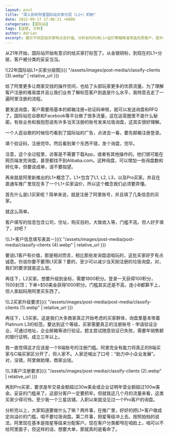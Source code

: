 ```yaml
---
layout: post
title: "深入剖析阿里国际站买家分层（L1+）机制"
date: 2022-09-17 17:06:21 +0800
categories: [国际站]
tags: [运营, 分析]
author: Adrian
excerpt: 揭示不同层级买家特点及价值。分析如何利用L1+溢价策略精准筛选优质客户，提升询盘质量与转化率，助力外贸商家抓住关键买家。
---
```


从21年开始，国际站开始有意识的给买家打标签了。从金银铜标，到现在的L1+分层，客户被分类的妥妥当当。

![22年国际站L1+买家分层图]({{ "/assets/images/post-media/classify-clients (3).webp" | relative_url }})

给了阿里更多让商家交钱的操作空间，也给了头部玩家更多的优质流量。为了理解客户注册的难易度并且让我们业务了解标签客户到底是什么水平，我特意去走了一遍阿里注册的流程。

要发送询盘，客户需要用基本的邮箱注册+验证码审核，就可以发送询盘和RFQ了。国际站在谷歌和Facebook等平台做了很多流量，这在运营圈里不是什么秘密。有些业务和我抱怨说有许多当天注册的账号发来垃圾询盘，这其实很好理解。

一个人逛谷歌的时候恰巧看到了国际站的广告，点进去一看，要先邮箱注册登录。

填个验证码，注册完毕。然后看到某个东西不错，发个询盘，完毕。

注意，这个全过程里，访客是不需要下载App，或者有其他操作的。他们很可能在网页端发完询盘，甚至都找不到Alibaba.com。这种询盘，可以增加一些询盘数和转化率，但要说成单，请不要指望。

再来就是阿里新推出的L1+概念了。L1+包含了L1, L2, L3，以及Pro买家。并且在直通车推广里现在多了一个L1+买家溢价，所以这个概念我们必须要弄懂。

首先什么是L1买家呢？简单来说，就是注册了阿里账号，并且填了几条信息的买家。

就这么简单。

客户填写的信息包含公司，住址，购买目的，大致收入等，门槛不高，但人好歹填了，对吧？

![L1+客户信息填写表其一]({{ "/assets/images/post-media/post-media/classify-clients (4).webp" | relative_url }})

要说L1客户有价值，那是相对而言，相比那些发询盘逗咱玩的，这批买家好歹有点诚意。你说你要不要筛L1买家？要的，至少可以减少当天刚注册的垃圾询盘，对，我们的要求就是这么低。

再往下，L2买家。想要升级到金标，需要1800积分。登录一天获得100积分，1500封顶；下单>$50美金获得1000积分。门槛其实还是不高，连小B都算不上，但人家起码用阿里买东西了。

![L2买家升级要求]({{ "/assets/images/post-media/post-media/classify-clients (1).webp" | relative_url }})

再往下，L3买家。这是我们大多商家真正开始考虑的买家群体，询盘里基本带着Platinum L3的标签。要达到这个等级，买家需要真正的注册账号 - 申请验证企业，可通过地址，企业邮箱等进行验证。题主尝试随意验证已失败，需要年销售额的银行证明，成立三年以上。

我一直觉得这才应该是一个B端账号的注册门槛。阿里完全有能力将真正的B端买家与C端买家区分开了，但人家不。人家还喊出了口号：“助力中小企业发展”。对，没错，阿里做助理，商家出钱。

![L3客户注册要求]({{ "/assets/images/post-media/classify-clients (2).webp" | relative_url }})

再到Pro买家，要求是年交易金额超过30w美金或企业证明年营业额超过100w美金。妥妥的门槛来了。这部分客户一定要抓牢。但就我这几个月的流量来看，这类买家少得可怜。至少我一个三星店铺，入职以来就没见过一个Pro客户的询盘。

分析完以上，大家知道要做什么了嘛？两件事，在推广里，好好的把L1+客户做成定向溢价的门槛，咱不要垃圾询盘。第二件事，把星等级冲上去。按照拍档的说法，阿里现在基本是按星等级来分配客户。现在客户分类都甩在咱脸上，咱可以不给阿里面子，但这样的话，想要大单，那就真的是看命了。
